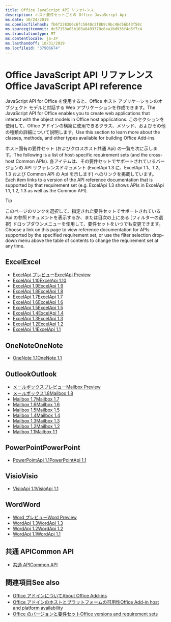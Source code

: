 ```yaml
---
title: Office JavaScript API リファレンス
description: ホスト要件セットごとの Office JavaScript Api
ms.date: 10/24/2019
ms.openlocfilehash: fb6f228306c6fc5840c2f8b9c9bc46d56b43f50c
ms.sourcegitcommit: dc57153a05b103a8493370c8aa1bd936f4d5f7c4
ms.translationtype: MT
ms.contentlocale: ja-JP
ms.lasthandoff: 10/31/2019
ms.locfileid: "37906674"
---
```

# <a name="office-javascript-api-reference"></a><span data-ttu-id="27c55-103">Office JavaScript API リファレンス</span><span class="sxs-lookup"><span data-stu-id="27c55-103">Office JavaScript API reference</span></span>

<span data-ttu-id="27c55-104">JavaScript API for Office を使用すると、Office ホスト アプリケーションのオブジェクト モデルと対話する Web アプリケーションを作成できます。</span><span class="sxs-lookup"><span data-stu-id="27c55-104">The JavaScript API for Office enables you to create web applications that interact with the object models in Office host applications.</span></span> <span data-ttu-id="27c55-105">このセクションを使用して、Office アドインの構築に使用できるクラス、メソッド、およびその他の種類の詳細について説明します。</span><span class="sxs-lookup"><span data-stu-id="27c55-105">Use this section to learn more about the classes, methods, and other types available for building Office Add-ins.</span></span>

<span data-ttu-id="27c55-106">ホスト固有の要件セット (およびクロスホスト共通 Api) の一覧を次に示します。</span><span class="sxs-lookup"><span data-stu-id="27c55-106">The following is a list of host-specific requirement sets (and the cross-host Common APIs).</span></span> <span data-ttu-id="27c55-107">各アイテムは、その要件セットでサポートされているバージョンの API リファレンスドキュメント (ExcelApi 1.3 に、ExcelApi 1.1、1.2、1.3 および Common API の Api を示します) へのリンクを掲載しています。</span><span class="sxs-lookup"><span data-stu-id="27c55-107">Each item links to a version of the API reference documentation that is supported by that requirement set (e.g. ExcelApi 1.3 shows APIs in ExcelApi 1.1, 1.2, 1.3 as well as the Common API).</span></span>

> [!TIP]
> <span data-ttu-id="27c55-108">このページのリンクを選択して、指定された要件セットでサポートされている Api の参照ドキュメントを表示するか、または目次の上にある [フィルターの選択] ドロップダウンメニューを使用して、要件セットをいつでも変更できます。</span><span class="sxs-lookup"><span data-stu-id="27c55-108">Choose a link on this page to view reference documentation for APIs supported by the specified requirement set, or use the filter selection drop-down menu above the table of contents to change the requirement set at any time.</span></span>

## <a name="excel"></a><span data-ttu-id="27c55-109">Excel</span><span class="sxs-lookup"><span data-stu-id="27c55-109">Excel</span></span>

- [<span data-ttu-id="27c55-110">ExcelApi プレビュー</span><span class="sxs-lookup"><span data-stu-id="27c55-110">ExcelApi Preview</span></span>](/javascript/api/excel?view=excel-js-preview)
- [<span data-ttu-id="27c55-111">ExcelApi 1.10</span><span class="sxs-lookup"><span data-stu-id="27c55-111">ExcelApi 1.10</span></span>](/javascript/api/excel?view=excel-js-1.10)
- [<span data-ttu-id="27c55-112">ExcelApi 1.9</span><span class="sxs-lookup"><span data-stu-id="27c55-112">ExcelApi 1.9</span></span>](/javascript/api/excel?view=excel-js-1.9)
- [<span data-ttu-id="27c55-113">ExcelApi 1.8</span><span class="sxs-lookup"><span data-stu-id="27c55-113">ExcelApi 1.8</span></span>](/javascript/api/excel?view=excel-js-1.8)
- [<span data-ttu-id="27c55-114">ExcelApi 1.7</span><span class="sxs-lookup"><span data-stu-id="27c55-114">ExcelApi 1.7</span></span>](/javascript/api/excel?view=excel-js-1.7)
- [<span data-ttu-id="27c55-115">ExcelApi 1.6</span><span class="sxs-lookup"><span data-stu-id="27c55-115">ExcelApi 1.6</span></span>](/javascript/api/excel?view=excel-js-1.6)
- [<span data-ttu-id="27c55-116">ExcelApi 1.5</span><span class="sxs-lookup"><span data-stu-id="27c55-116">ExcelApi 1.5</span></span>](/javascript/api/excel?view=excel-js-1.5)
- [<span data-ttu-id="27c55-117">ExcelApi 1.4</span><span class="sxs-lookup"><span data-stu-id="27c55-117">ExcelApi 1.4</span></span>](/javascript/api/excel?view=excel-js-1.4)
- [<span data-ttu-id="27c55-118">ExcelApi 1.3</span><span class="sxs-lookup"><span data-stu-id="27c55-118">ExcelApi 1.3</span></span>](/javascript/api/excel?view=excel-js-1.3)
- [<span data-ttu-id="27c55-119">ExcelApi 1.2</span><span class="sxs-lookup"><span data-stu-id="27c55-119">ExcelApi 1.2</span></span>](/javascript/api/excel?view=excel-js-1.2)
- [<span data-ttu-id="27c55-120">ExcelApi 1.1</span><span class="sxs-lookup"><span data-stu-id="27c55-120">ExcelApi 1.1</span></span>](/javascript/api/excel?view=excel-js-1.1)

## <a name="onenote"></a><span data-ttu-id="27c55-121">OneNote</span><span class="sxs-lookup"><span data-stu-id="27c55-121">OneNote</span></span>

- [<span data-ttu-id="27c55-122">OneNote 1.1</span><span class="sxs-lookup"><span data-stu-id="27c55-122">OneNote 1.1</span></span>](/javascript/api/onenote?view=onenote-js-1.1)

## <a name="outlook"></a><span data-ttu-id="27c55-123">Outlook</span><span class="sxs-lookup"><span data-stu-id="27c55-123">Outlook</span></span>

- [<span data-ttu-id="27c55-124">メールボックスプレビュー</span><span class="sxs-lookup"><span data-stu-id="27c55-124">Mailbox Preview</span></span>](/javascript/api/outlook?view=outlook-js-preview)
- [<span data-ttu-id="27c55-125">メールボックス1.8</span><span class="sxs-lookup"><span data-stu-id="27c55-125">Mailbox 1.8</span></span>](/javascript/api/outlook?view=outlook-js-1.8)
- [<span data-ttu-id="27c55-126">Mailbox 1.7</span><span class="sxs-lookup"><span data-stu-id="27c55-126">Mailbox 1.7</span></span>](/javascript/api/outlook?view=outlook-js-1.7)
- [<span data-ttu-id="27c55-127">Mailbox 1.6</span><span class="sxs-lookup"><span data-stu-id="27c55-127">Mailbox 1.6</span></span>](/javascript/api/outlook?view=outlook-js-1.6)
- [<span data-ttu-id="27c55-128">Mailbox 1.5</span><span class="sxs-lookup"><span data-stu-id="27c55-128">Mailbox 1.5</span></span>](/javascript/api/outlook?view=outlook-js-1.5)
- [<span data-ttu-id="27c55-129">Mailbox 1.4</span><span class="sxs-lookup"><span data-stu-id="27c55-129">Mailbox 1.4</span></span>](/javascript/api/outlook?view=outlook-js-1.4)
- [<span data-ttu-id="27c55-130">Mailbox 1.3</span><span class="sxs-lookup"><span data-stu-id="27c55-130">Mailbox 1.3</span></span>](/javascript/api/outlook?view=outlook-js-1.3)
- [<span data-ttu-id="27c55-131">Mailbox 1.2</span><span class="sxs-lookup"><span data-stu-id="27c55-131">Mailbox 1.2</span></span>](/javascript/api/outlook?view=outlook-js-1.2)
- [<span data-ttu-id="27c55-132">Mailbox 1.1</span><span class="sxs-lookup"><span data-stu-id="27c55-132">Mailbox 1.1</span></span>](/javascript/api/outlook?view=outlook-js-1.1)

## <a name="powerpoint"></a><span data-ttu-id="27c55-133">PowerPoint</span><span class="sxs-lookup"><span data-stu-id="27c55-133">PowerPoint</span></span>

- [<span data-ttu-id="27c55-134">PowerPointApi 1.1</span><span class="sxs-lookup"><span data-stu-id="27c55-134">PowerPointApi 1.1</span></span>](/javascript/api/powerpoint?view=powerpoint-js-1.1)

## <a name="visio"></a><span data-ttu-id="27c55-135">Visio</span><span class="sxs-lookup"><span data-stu-id="27c55-135">Visio</span></span>

- [<span data-ttu-id="27c55-136">VisioApi 1.1</span><span class="sxs-lookup"><span data-stu-id="27c55-136">VisioApi 1.1</span></span>](/javascript/api/visio?view=visio-js-1.1)

## <a name="word"></a><span data-ttu-id="27c55-137">Word</span><span class="sxs-lookup"><span data-stu-id="27c55-137">Word</span></span>

- [<span data-ttu-id="27c55-138">Word プレビュー</span><span class="sxs-lookup"><span data-stu-id="27c55-138">Word Preview</span></span>](/javascript/api/word?view=word-js-preview)
- [<span data-ttu-id="27c55-139">WordApi 1.3</span><span class="sxs-lookup"><span data-stu-id="27c55-139">WordApi 1.3</span></span>](/javascript/api/word?view=word-js-1.3)
- [<span data-ttu-id="27c55-140">WordApi 1.2</span><span class="sxs-lookup"><span data-stu-id="27c55-140">WordApi 1.2</span></span>](/javascript/api/word?view=word-js-1.2)
- [<span data-ttu-id="27c55-141">WordApi 1.1</span><span class="sxs-lookup"><span data-stu-id="27c55-141">WordApi 1.1</span></span>](/javascript/api/word?view=word-js-1.1)

## <a name="common-api"></a><span data-ttu-id="27c55-142">共通 API</span><span class="sxs-lookup"><span data-stu-id="27c55-142">Common API</span></span>

- [<span data-ttu-id="27c55-143">共通 API</span><span class="sxs-lookup"><span data-stu-id="27c55-143">Common API</span></span>](/javascript/api/office?view=common-js)

## <a name="see-also"></a><span data-ttu-id="27c55-144">関連項目</span><span class="sxs-lookup"><span data-stu-id="27c55-144">See also</span></span>

- [<span data-ttu-id="27c55-145">Office アドインについて</span><span class="sxs-lookup"><span data-stu-id="27c55-145">About Office Add-ins</span></span>](/office/dev/add-ins/overview)
- [<span data-ttu-id="27c55-146">Office アドインのホストとプラットフォームの可用性</span><span class="sxs-lookup"><span data-stu-id="27c55-146">Office Add-in host and platform availability</span></span>](/office/dev/add-ins/overview/office-add-in-availability)
- [<span data-ttu-id="27c55-147">Office のバージョンと要件セット</span><span class="sxs-lookup"><span data-stu-id="27c55-147">Office versions and requirement sets</span></span>](/office/dev/add-ins/develop/office-versions-and-requirement-sets)
